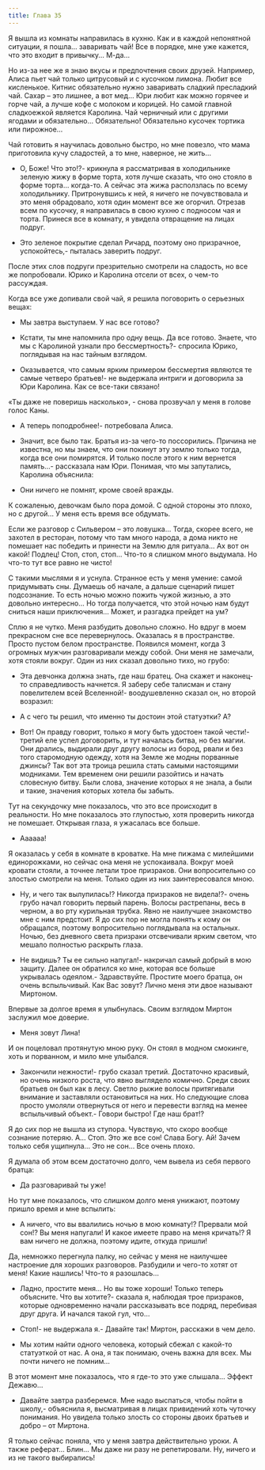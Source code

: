 ```yaml
---
title: Глава 35
---
```


Я вышла из комнаты направилась в кухню. Как и в каждой непонятной ситуации, я пошла… заваривать чай! Все в порядке, мне уже кажется, что это входит в привычку… М-да… 

Но из-за нее же я знаю вкусы и предпочтения своих друзей. Например,  Алиса пьет чай только цитрусовый и с кусочком лимона. Любит все кисленькое. Китнис обязательно нужно заваривать сладкий пресладкий чай. Сахар – это лишнее, а вот мед… Юри любит как можно горячее и горче чай, а лучше кофе с молоком и корицей. Но самой главной сладкоежкой является Каролина. Чай черничный или с другими ягодами и обязательно… Обязательно! Обязательно кусочек тортика или пирожное…

Чай готовить я научилась довольно быстро, но мне повезло, что мама приготовила кучу сладостей, а то мне, наверное, не жить…

- О, Боже! Что это!?- крикнула я рассматривая в холодильнике зеленую жижу в форме торта, хотя лучше сказать, что оно стояло в форме торта… когда-то. А сейчас эта жижа расползлась по всему холодильнику. Притронувшись к ней, я ничего не почувствовала и это меня обрадовало, хотя один момент все же огорчил. Отрезав всем по кусочку, я направилась в свою кухню с подносом чая и торта. Принеся все в комнату, я увидела отвращение на лицах подруг.

- Это зеленое покрытие сделал Ричард, поэтому оно призрачное, успокойтесь,- пыталась заверить подруг.

После этих слов подруги презрительно смотрели на сладость, но все же попробовали. Юрико и Каролина отсели от всех, о чем-то рассуждая.

Когда все уже допивали свой чай, я решила поговорить о серьезных вещах:

- Мы завтра выступаем. У нас все готово?

- Кстати, ты мне напомнила про одну вещь. Да все готово. Знаете, что мы с Каролиной узнали про бессмертность?- спросила Юрико, поглядывая на нас тайным взглядом.

- Оказывается, что самым ярким примером бессмертия являются те самые четверо братьев!- не выдержала интриги и договорила за Юри Каролина. Как се все-таки связано!

«Ты даже не поверишь насколько»,  - снова прозвучал у меня в голове голос Каны.

- А теперь поподробнее!- потребовала Алиса.

- Значит, все было так. Братья из-за чего-то поссорились. Причина не известна, но мы знаем, что они покинут эту землю только тогда, когда все они помирятся. И только после этого к ним вернется память…- рассказала нам Юри. Понимая, что мы запутались, Каролина объяснила:

- Они ничего не помнят, кроме своей вражды.

К сожаленью, девочкам было пора домой. С одной стороны это плохо, но с другой… У меня есть время все обдумать.

Если же разговор с Сильвером – это ловушка… Тогда, скорее всего, не захотел в ресторан, потому что там много народа, а дома никто не помешает нас победить и принести на Землю для ритуала… Ах вот он какой! Подлец! Стоп, стоп, стоп… Что-то я слишком много выдумала. Но что-то тут все равно не чисто! 

С такими мыслями я и уснула. Странное есть у меня умение: самой придумывать сны. Думаешь об начале, а дальше сценарий пишет подсознание. То есть ночью можно пожить чужой жизнью, а это довольно интересно… Но тогда получается, что этой ночью нам будут сниться наши приключения… Может, и разгадка прейдет на ум? 

Сплю я не чутко. Меня разбудить довольно сложно. Но вдруг в моем прекрасном сне все перевернулось. Оказалась я в пространстве. Просто пустом белом пространстве. Появился момент, когда 3 огромных мужчин разговаривали между собой. Они меня не замечали, хотя стояли вокруг. Один из них сказал довольно тихо, но грубо:

- Эта девчонка должна знать, где наш братец. Она скажет и наконец-то справедливость начнется. Я заберу себе талисман и стану повелителем всей Вселенной!- воодушевленно сказал он, но второй возразил:

- А с чего ты решил, что именно ты достоин этой статуэтки? А?

- Вот! Он правду говорит, только я могу быть удостоен такой чести!- третий еле успел договорить, и тут началась битва, но без магии. Они дрались, выдирали друг другу волосы из бород, рвали и без того старомодную одежду, хотя на Земле же модны порванные джинсы? Так вот эта троица решила стать самыми настоящими модниками. Тем временем они решили разойтись и начать словесную битву. Были слова, значение которых я не знала, а были и такие, значения которых хотела бы забыть.

Тут на секундочку мне показалось, что это все происходит в реальности. Но мне показалось это глупостью, хотя проверить никогда не помешает. Открывая глаза, я ужасалась все больше.

- Аааааа!

Я оказалась у себя в комнате в кроватке. На мне пижама с милейшими единорожками, но сейчас она меня не успокаивала. Вокруг моей кровати стояли, а точнее летали трое призраков. Они вопросительно  со злостью смотрели на меня. Только один из них заинтересовался мною.

- Ну, и чего так вылупилась!? Никогда призраков не видела!?- очень грубо начал говорить первый парень. Волосы растрепаны, весь в черном, а во рту курильная трубка. Явно не наилучшее знакомство мне с ним предстоит. Я до сих пор не могла понять к кому он обращался, поэтому вопросительно поглядывала на остальных. Ночью, без дневного света призраки отсвечивали ярким светом, что мешало полностью раскрыть глаза.

- Не видишь? Ты ее сильно напугал!- накричал самый добрый в мою защиту. Далее он обратился ко мне, которая все больше укрывалась одеялом.- Здравствуйте. Простите моего братца, он очень вспыльчивый. Как Вас зовут? Лично меня эти двое называют Миртоном.

Впервые за долгое время я улыбнулась. Своим взглядом Миртон заслужил мое доверие. 

- Меня зовут Лина!

И он поцеловал протянутую мною руку. Он стоял в модном смокинге, хоть и порванном, и мило мне улыбался.

- Закончили нежности!- грубо сказал третий. Достаточно красивый, но очень низкого роста, что явно выглядело комично. Среди своих братьев он был как в лесу. Светло рыжие волосы притягивали внимание и заставляли остановиться на них. Но следующие слова просто умоляли отвернуться от него и перевести взгляд на менее вспыльчивый объект.- Говори быстро! Где наш брат!?

Я до сих пор не вышла из ступора. Чувствую, что скоро вообще сознание потеряю. А… Стоп. Это же все сон! Слава Богу. Ай! Зачем только себя ущипнула… Это не сон… Все очень плохо.

Я думала об этом всем достаточно долго, чем вывела из себя первого братца:

- Да разговаривай ты уже!

Но тут мне показалось, что слишком долго меня унижают, поэтому пришло время и мне вспылить:

- А ничего, что вы ввалились ночью в мою комнату!? Прервали мой сон!? Вы меня напугали! И какое имеете право на меня кричать!? Я вам ничего не должна, поэтому идите, откуда пришли!

Да, немножко перегнула палку, но сейчас у меня не наилучшее настроение для хороших разговоров. Разбудили и чего-то хотят от меня! Какие нашлись! Что-то я разошлась…

- Ладно, простите меня… Но вы тоже хороши! Только теперь объясните. Что вы хотите?- сказала я, наблюдая трое призраков, которые одновременно начали рассказывать все подряд, перебивая друг друга. И начался такой гул, что…

- Стоп!- не выдержала я.- Давайте так! Миртон, расскажи в чем дело.

- Мы хотим найти одного человека, который сбежал с какой-то статуэткой от нас.  А она, я так понимаю, очень важна для всех. Мы почти ничего не помним…

В этот момент мне показалось, что я где-то это уже слышала… Эффект Дежавю…

- Давайте завтра разберемся. Мне надо выспаться, чтобы пойти в школу,- объяснила я, высматривая в лицах привидений хоть чуточку понимания. Но увидела только злость со стороны двоих братьев и добро – от Миртона.

Я только сейчас поняла, что у меня завтра действительно уроки. А также реферат… Блин… Мы даже ни разу не репетировали. Ну, ничего и из не такого выбирались! 
